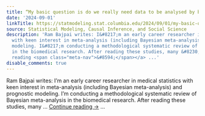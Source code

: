 ```yaml
---
title: “My basic question is do we really need data to be analysed by both methods?”
date: '2024-09-01'
linkTitle: https://statmodeling.stat.columbia.edu/2024/09/01/my-basic-question-is-do-we-really-need-data-to-be-analysed-by-both-methods/
source: Statistical Modeling, Causal Inference, and Social Science
description: 'Ram Bajpai writes: I&#8217;m an early career researcher in medical statistics
  with keen interest in meta-analysis (including Bayesian meta-analysis) and prognostic
  modeling. I&#8217;m conducting a methodological systematic review of Bayesian meta-analysis
  in the biomedical research. After reading these studies, many &#8230; <a href="https://statmodeling.stat.columbia.edu/2024/09/01/my-basic-question-is-do-we-really-need-data-to-be-analysed-by-both-methods/">Continue
  reading <span class="meta-nav">&#8594;</span></a> ...'
disable_comments: true
---
```

Ram Bajpai writes: I&#8217;m an early career researcher in medical statistics with keen interest in meta-analysis (including Bayesian meta-analysis) and prognostic modeling. I&#8217;m conducting a methodological systematic review of Bayesian meta-analysis in the biomedical research. After reading these studies, many &#8230; <a href="https://statmodeling.stat.columbia.edu/2024/09/01/my-basic-question-is-do-we-really-need-data-to-be-analysed-by-both-methods/">Continue reading <span class="meta-nav">&#8594;</span></a> ...